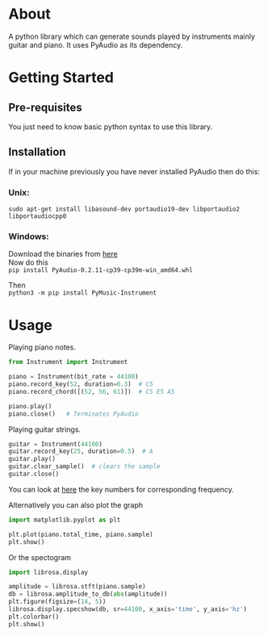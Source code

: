 # About
A python library which can generate sounds played by instruments mainly guitar and piano. It uses PyAudio as its
dependency.

# Getting Started
## Pre-requisites 
You just need to know basic python syntax to use this library.

## Installation
If in your machine previously you have never installed PyAudio then do this:<br>

### Unix:<br>
`sudo apt-get install libasound-dev portaudio19-dev libportaudio2 libportaudiocpp0`

### Windows:<br>
Download the binaries from [here](https://www.lfd.uci.edu/~gohlke/pythonlibs/)
<br> Now do this<br>
`pip install PyAudio‑0.2.11‑cp39‑cp39m‑win_amd64.whl`

Then<br>
`python3 -m pip install PyMusic-Instrument`


# Usage

Playing piano notes.
```python
from Instrument import Instrument

piano = Instrument(bit_rate = 44100)
piano.record_key(52, duration=0.3)  # C5
piano.record_chord([(52, 56, 61)])  # C5 E5 A5

piano.play()
piano.close()   # Terminates PyAudio
```

Playing guitar strings.
```python
guitar = Instrument(44100)
guitar.record_key(25, duration=0.5)  # A
guitar.play()
guitar.clear_sample()  # clears the sample
guitar.close()
```

You can look at [here](https://en.wikipedia.org/wiki/Piano_key_frequencies)
the key numbers for corresponding frequency.

Alternatively you can also plot the graph

```python
import matplotlib.pyplot as plt

plt.plot(piano.total_time, piano.sample)
plt.show()
```
Or the spectogram

```python
import librosa.display

amplitude = librosa.stft(piano.sample)
db = librosa.amplitude_to_db(abs(amplitude))
plt.figure(figsize=(14, 5))
librosa.display.specshow(db, sr=44100, x_axis='time', y_axis='hz')
plt.colorbar()
plt.show()
```
